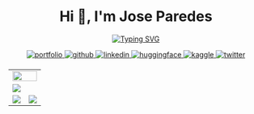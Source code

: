 <h1 align="center">Hi 👋, I'm Jose Paredes</h1>

<div align="center">

[![Typing SVG](https://readme-typing-svg.demolab.com?font=Fira+Code&weight=900&size=26&duration=3000&pause=500&color=FDFEFE&background=2A2E3425&center=true&vCenter=true&&lines=Data+Scientist;Deep+Learning;<3+Computer+Vision;AI+Enthusiast;Data+Analysis;Open-Source+Collaborator)](https://git.io/typing-svg)

</div>

<!-- <a href="https://leetcode.com/jparedesDS/"><img align="right" width="50%" src= 'https://user-images.githubusercontent.com/27956426/210167848-d2c9080a-9439-4254-82e1-98f163027204.png'/></a> -->
<!-- ------------------------------------------------------------------------------------ -->
<!-- Connect with me div -->
<div>
  <div align="center">
    <!-- Portfolio Link -->
    <a href="https://jparedesDS.github.io" target="_blank">
      <img src=https://img.shields.io/badge/portfolio-%232E3440.svg?&style=for-the-badge&logo=portfolio&logoColor=white alt=portfolio style="margin-bottom: 5px;" />
    </a>
    <!-- Github link -->
    <a href="https://github.com/jparedesDS" target="_blank">
      <img src=https://img.shields.io/badge/github-%232E3440.svg?&style=for-the-badge&logo=github&logoColor=white alt=github style="margin-bottom: 5px;" />
    </a>
    <!-- Linkedin Link -->
    <a href="https://www.linkedin.com/in/jparedesDS/" target="_blank">
      <img src=https://img.shields.io/badge/linkedin-%232E3440.svg?&style=for-the-badge&logo=linkedin&logoColor=white alt=linkedin style="margin-bottom: 5px;" />
    </a>
    <!-- HuggingFace link -->
    <a href="https://huggingface.co/jparedesDS" target="_blank">
      <img src=https://img.shields.io/badge/huggingface-%232E3440.svg?&style=for-the-badge&logo=huggingface&logoColor=white alt=huggingface style="margin-bottom: 5px;" />
    </a>
    <!-- Kaggle link -->
    <a href="https://www.kaggle.com/joseparedesc" target="_blank">
      <img src=https://img.shields.io/badge/kaggle-%232E3440.svg?&style=for-the-badge&logo=kaggle&logoColor=white alt=kaggle style="margin-bottom: 5px;" />
    </a>
    <!-- Twitter link -->
    <a href="https://twitter.com/xhitoCS" target="_blank">
      <img src=https://img.shields.io/badge/twitter-%232E3440.svg?&style=for-the-badge&logo=twitter&logoColor=white alt=twitter style="margin-bottom: 5px;" />
    </a>
  </div>
</div>

<!-- <h1 align="center">GitHub Statistics 📃</h1> -->
<table>
  <tr>
    <td colspan = "2"><a href="https://github.com/jparedesDS"><img width=100% src="https://github-profile-trophy.vercel.app/?username=jparedesDS&hide_border=true&count_private=true&column=-1&theme=nord&no-frame=true"></a></td>
  </tr>
	<tr>
		<td colspan = "2"><a href = "https://github.com/jparedesDS"><img src="https://github-readme-activity-graph.vercel.app/graph?username=jparedesDS&bg_color=2e3440&hide_border=true&point=false&line=88c0d0&radius=8&area=true&area_color=88c0d0&title_color=ffffff&color=ffffff"></a></td>
	</tr>
	<tr>
		<td><a href="https://github.com/jparedesDS"><img src="https://streak-stats.demolab.com?user=jparedesDS&theme=nord&hide_border=true"></a></td>
		<td><a href="https://github.com/jparedesDS"><img src="http://github-profile-summary-cards.vercel.app/api/cards/profile-details?username=jparedesDS&theme=nord_dark"></a></td>
	</tr>
</table>
<!-- ------------------------------------------------------------------------------------ -->

<!-- ------------------------------------------------------------------------------------ -->
